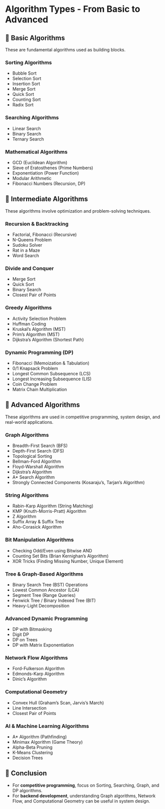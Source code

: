 # Algorithm Types - From Basic to Advanced

## 🔹 Basic Algorithms
These are fundamental algorithms used as building blocks.

### Sorting Algorithms
- Bubble Sort  
- Selection Sort  
- Insertion Sort  
- Merge Sort  
- Quick Sort  
- Counting Sort  
- Radix Sort  

### Searching Algorithms
- Linear Search  
- Binary Search  
- Ternary Search  

### Mathematical Algorithms
- GCD (Euclidean Algorithm)  
- Sieve of Eratosthenes (Prime Numbers)  
- Exponentiation (Power Function)  
- Modular Arithmetic  
- Fibonacci Numbers (Recursion, DP)  

## 🔹 Intermediate Algorithms
These algorithms involve optimization and problem-solving techniques.

### Recursion & Backtracking
- Factorial, Fibonacci (Recursive)  
- N-Queens Problem  
- Sudoku Solver  
- Rat in a Maze  
- Word Search  

### Divide and Conquer
- Merge Sort  
- Quick Sort  
- Binary Search  
- Closest Pair of Points  

### Greedy Algorithms
- Activity Selection Problem  
- Huffman Coding  
- Kruskal’s Algorithm (MST)  
- Prim’s Algorithm (MST)  
- Dijkstra’s Algorithm (Shortest Path)  

### Dynamic Programming (DP)
- Fibonacci (Memoization & Tabulation)  
- 0/1 Knapsack Problem  
- Longest Common Subsequence (LCS)  
- Longest Increasing Subsequence (LIS)  
- Coin Change Problem  
- Matrix Chain Multiplication  

## 🔹 Advanced Algorithms
These algorithms are used in competitive programming, system design, and real-world applications.

### Graph Algorithms
- Breadth-First Search (BFS)  
- Depth-First Search (DFS)  
- Topological Sorting  
- Bellman-Ford Algorithm  
- Floyd-Warshall Algorithm  
- Dijkstra’s Algorithm  
- A* Search Algorithm  
- Strongly Connected Components (Kosaraju’s, Tarjan’s Algorithm)  

### String Algorithms
- Rabin-Karp Algorithm (String Matching)  
- KMP (Knuth-Morris-Pratt) Algorithm  
- Z Algorithm  
- Suffix Array & Suffix Tree  
- Aho-Corasick Algorithm  

### Bit Manipulation Algorithms
- Checking Odd/Even using Bitwise AND  
- Counting Set Bits (Brian Kernighan’s Algorithm)  
- XOR Tricks (Finding Missing Number, Unique Element)  

### Tree & Graph-Based Algorithms
- Binary Search Tree (BST) Operations  
- Lowest Common Ancestor (LCA)  
- Segment Tree (Range Queries)  
- Fenwick Tree / Binary Indexed Tree (BIT)  
- Heavy-Light Decomposition  

### Advanced Dynamic Programming
- DP with Bitmasking  
- Digit DP  
- DP on Trees  
- DP with Matrix Exponentiation  

### Network Flow Algorithms
- Ford-Fulkerson Algorithm  
- Edmonds-Karp Algorithm  
- Dinic’s Algorithm  

### Computational Geometry
- Convex Hull (Graham’s Scan, Jarvis’s March)  
- Line Intersection  
- Closest Pair of Points  

### AI & Machine Learning Algorithms
- A* Algorithm (Pathfinding)  
- Minimax Algorithm (Game Theory)  
- Alpha-Beta Pruning  
- K-Means Clustering  
- Decision Trees  

## 📌 Conclusion
- For **competitive programming**, focus on Sorting, Searching, Graph, and DP algorithms.
- For **backend development**, understanding Graph algorithms, Network Flow, and Computational Geometry can be useful in system design.
